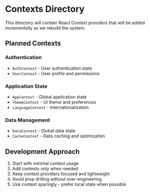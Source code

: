 # Contexts Directory

This directory will contain React Context providers that will be added incrementally as we rebuild the system.

## Planned Contexts

### Authentication
- `AuthContext` - User authentication state
- `UserContext` - User profile and permissions

### Application State
- `AppContext` - Global application state
- `ThemeContext` - UI theme and preferences
- `LanguageContext` - Internationalization

### Data Management
- `DataContext` - Global data state
- `CacheContext` - Data caching and optimization

## Development Approach

1. Start with minimal context usage
2. Add contexts only when needed
3. Keep context providers focused and lightweight
4. Avoid prop drilling without over-engineering
5. Use context sparingly - prefer local state when possible
